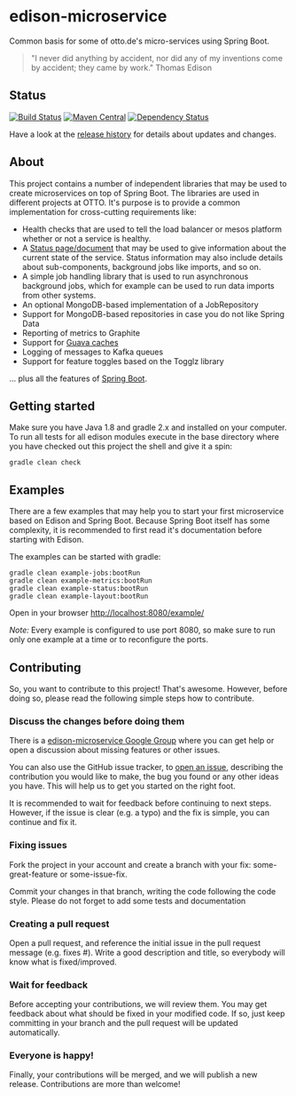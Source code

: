 # edison-microservice

Common basis for some of otto.de's micro-services using Spring Boot.


>"I never did anything by accident, nor did any of my inventions come by accident; they came by work."
>Thomas Edison


## Status

[![Build Status](https://travis-ci.org/otto-de/edison-microservice.svg)](https://travis-ci.org/otto-de/edison-microservice) 
[![Maven Central](https://maven-badges.herokuapp.com/maven-central/de.otto.edison/edison-service/badge.svg)](https://maven-badges.herokuapp.com/maven-central/de.otto.edison/edison-service)
[![Dependency Status](https://www.versioneye.com/user/projects/55ba6f016537620017001905/badge.svg?style=flat)](https://www.versioneye.com/user/projects/55ba6f016537620017001905)

Have a look at the [release history](HISTORY.md) for details about updates and changes.


## About

This project contains a number of independent libraries that may be used to create microservices on top of Spring Boot. The libraries are used in different projects at OTTO. It's purpose is to provide a common implementation for cross-cutting requirements like:

* Health checks that are used to tell the load balancer or mesos platform whether or not a service is healthy.
* A [Status page/document](https://github.com/otto-de/edison-microservice/tree/master/edison-status) that may be used to give information about the current state of the service. Status information may also include details about sub-components, background jobs like imports, and so on.
* A simple job handling library that is used to run asynchronous background jobs, which for example can be used to run data imports from other systems.
* An optional MongoDB-based implementation of a JobRepository
* Support for MongoDB-based repositories in case you do not like Spring Data
* Reporting of metrics to Graphite
* Support for [Guava caches](https://github.com/otto-de/edison-microservice/tree/master/edison-guava)
* Logging of messages to Kafka queues
* Support for feature toggles based on the Togglz library

... plus all the features of [Spring Boot](http://projects.spring.io/spring-boot/).


## Getting started

Make sure you have Java 1.8 and gradle 2.x and installed on your computer.
To run all tests for all edison modules execute in the base directory
where you have checked out this project the shell and give it a spin:

    gradle clean check


## Examples

There are a few examples that may help you to start your first microservice based
on Edison and Spring Boot. Because Spring Boot itself has some complexity, it is
recommended to first read it's documentation before starting with Edison.

The examples can be started with gradle:

    gradle clean example-jobs:bootRun
    gradle clean example-metrics:bootRun
    gradle clean example-status:bootRun
    gradle clean example-layout:bootRun

Open in your browser [http://localhost:8080/example/](http://localhost:8080/example/)

*Note:* Every example is configured to use port 8080, so make sure to run only one example at a time or to reconfigure
the ports.

## Contributing

So, you want to contribute to this project! That's awesome. However, before doing so, 
please read the following simple steps how to contribute.

### Discuss the changes before doing them

There is a [edison-microservice Google Group](https://groups.google.com/forum/#!forum/edison-microservice) where you 
can get help or open a discussion about missing features or other issues. 

You can also use the GitHub issue tracker, to [open an issue](https://github.com/otto-de/edison-microservice/issues), 
describing the contribution you would like to make, the bug you found or any other ideas you have. 
This will help us to get you started on the right foot.

It is recommended to wait for feedback before continuing to next steps. However, if 
the issue is clear (e.g. a typo) and the fix is simple, you can continue and fix it.

### Fixing issues

Fork the project in your account and create a branch with your fix: some-great-feature or some-issue-fix.

Commit your changes in that branch, writing the code following the code style. Please do not forget to
add some tests and documentation

### Creating a pull request

Open a pull request, and reference the initial issue in the pull request message (e.g. fixes #). 
Write a good description and title, so everybody will know what is fixed/improved.

### Wait for feedback

Before accepting your contributions, we will review them. You may get feedback about what should be 
fixed in your modified code. If so, just keep committing in your branch and the pull request will be 
updated automatically.

### Everyone is happy!

Finally, your contributions will be merged, and we will publish a new release. Contributions are more than welcome!
